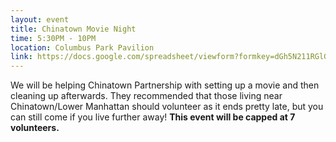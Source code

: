 ```yaml
---
layout: event
title: Chinatown Movie Night
time: 5:30PM - 10PM
location: Columbus Park Pavilion
link: https://docs.google.com/spreadsheet/viewform?formkey=dGh5N211RGlGY29RQlZaUjMteUUzZ3c6MA
---
```

We will be helping Chinatown Partnership with setting up a movie and then cleaning up afterwards. They recommended that those living near Chinatown/Lower Manhattan should volunteer as it ends pretty late, but you can still come if you live further away! **This event will be capped at 7 volunteers.**
